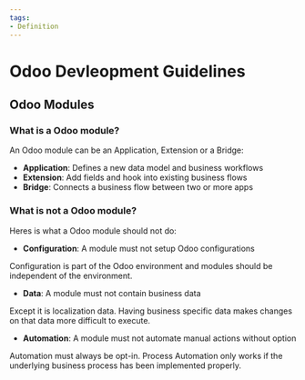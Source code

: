 ```yaml
---
tags:
- Definition
---
```


# Odoo Devleopment Guidelines

## Odoo Modules
### What is a Odoo module?

An Odoo module can be an Application, Extension or a Bridge:

- **Application**: Defines a new data model and business workflows
- **Extension**: Add fields and hook into existing business flows
- **Bridge**: Connects a business flow between two or more apps

### **What is not a Odoo module?**

Heres is what a Odoo module should not do:

- **Configuration**: A module must not setup Odoo configurations

Configuration is part of the Odoo environment and modules should be independent of the environment.

- **Data**: A module must not contain business data

Except it is localization data. Having business specific data makes changes on that data more difficult to execute.

- **Automation**: A module must not automate manual actions without option

Automation must always be opt-in. Process Automation only works if the underlying business process has been implemented properly.